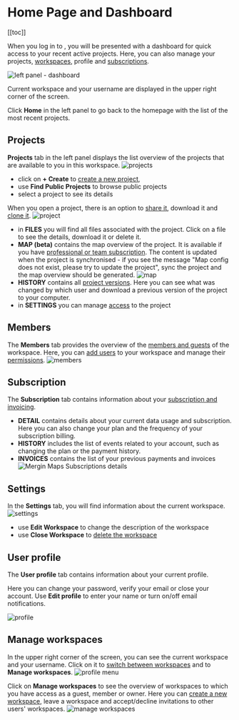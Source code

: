 # Home Page and Dashboard
[[toc]]

When you log in to <AppDomainNameLink desc="Mergin Maps"/>, you will be presented with a dashboard for quick access to your recent active projects. Here, you can also manage your projects, [workspaces](./workspaces/), profile and [subscriptions](../setup/subscriptions/).

![left panel - dashboard](./web-dashboard-panel.png)

Current workspace and your username are displayed in the upper right corner of the screen.

Click **Home** in the left panel to go back to the homepage with the list of the most recent projects. 

## Projects
**Projects** tab in the left panel displays the list overview of the projects that are available to you in this workspace.
![projects](./web-projects-tab.png)

- click on **+ Create** to [create a new project](./create-project/#create-a-project-through-merginmaps-com), 
- use **Find Public Projects** to browse public projects
- select a project to see its details

When you open a project, there is an option to [share it](./project-advanced/), download it and [clone it](./create-project/#clone-an-existing-project-through-merginmaps-com).
![project](./mergin-project.png)

- in **FILES** you will find all files associated with the project. Click on a file to see the details, download it or delete it.
- **MAP (beta)** contains the map overview of the project. It is available if you have [professional or team subscription](https://merginmaps.com/pricing). The content is updated when the project is synchronised - if you see the message "Map config does not exist, please try to update the project", sync the project and the map overview should be generated.
   ![map](./mergin-map.png)
- **HISTORY** contains all [project versions](./project-details/). Here you can see what was changed by which user and download a previous version of the project to your computer.
- in **SETTINGS** you can manage [access](./project-advanced/) to the project 

## Members
The **Members** tab provides the overview of the [members and guests](./permissions/#workspace-members-and-guests) of the workspace. Here, you can [add users](./project-advanced/#add-users-to-a-workspace) to your workspace and manage their [permissions](./permissions/).
![members](./web-members.png)

## Subscription
The **Subscription** tab contains information about your [subscription and invoicing](../setup/subscriptions/).
- **DETAIL** contains details about your current data usage and subscription. Here you can also change your plan and the frequency of your subscription billing.
- **HISTORY** includes the list of events related to your account, such as changing the plan or the payment history.
- **INVOICES** contains the list of your previous payments and invoices
![Mergin Maps Subscriptions details](../setup/subscriptions/subscriptions.jpg "Mergin Maps Subscriptions details")

## Settings
In the **Settings** tab, you will find information about the current workspace. 
![settings](./web-settings.png)
- use **Edit Workspace** to change the description of the workspace
- use **Close Workspace** to [delete the workspace](./workspaces/#how-to-delete-a-workspace)

## User profile
The **User profile** tab contains information about your current profile.

Here you can change your password, verify your email or close your account. Use **Edit profile** to enter your name or turn on/off email notifications. 

![profile](./mergin-user-profile.png) 

## Manage workspaces
In the upper right corner of the screen, you can see the current workspace and your username. Click on it to [switch between workspaces](./workspaces/#how-to-switch-between-workspaces) and to **Manage workspaces**.
![profile menu](./workspaces/web-switch-workspace.png)

Click on **Manage workspaces** to see the overview of workspaces to which you have access as a guest, member or owner. Here you can [create a new workspace](./workspaces/#how-to-create-a-new-workspace), leave a workspace and accept/decline invitations to other users' workspaces.
![manage workspaces](./web-manage-workspaces.png)
